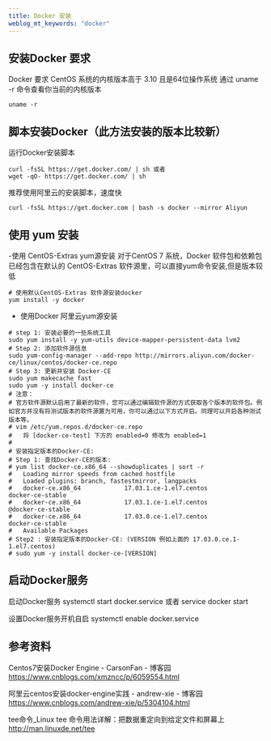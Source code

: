 ```yaml
---
title: Docker 安装 
weblog_mt_keywords: "docker"
---
```


## 安装Docker 要求
Docker 要求 CentOS 系统的内核版本高于 3.10 且是64位操作系统
通过 uname -r 命令查看你当前的内核版本

``` shell
uname -r
```

## 脚本安装Docker（此方法安装的版本比较新）
运行Docker安装脚本

``` shell
curl -fsSL https://get.docker.com/ | sh 或者
wget -qO- https://get.docker.com/ | sh
```

推荐使用阿里云的安装脚本，速度快

``` shell
curl -fsSL https://get.docker.com | bash -s docker --mirror Aliyun
```


## 使用 yum 安装

-使用 CentOS-Extras yum源安装
对于CentOS 7 系统，Docker 软件包和依赖包已经包含在默认的 CentOS-Extras 软件源里，可以直接yum命令安装,但是版本较低

``` shell
# 使用默认CentOS-Extras 软件源安装docker
yum install -y docker
```
- 使用Docker 阿里云yum源安装

``` shell
# step 1: 安装必要的一些系统工具
sudo yum install -y yum-utils device-mapper-persistent-data lvm2
# Step 2: 添加软件源信息
sudo yum-config-manager --add-repo http://mirrors.aliyun.com/docker-ce/linux/centos/docker-ce.repo
# Step 3: 更新并安装 Docker-CE
sudo yum makecache fast
sudo yum -y install docker-ce
# 注意：
# 官方软件源默认启用了最新的软件，您可以通过编辑软件源的方式获取各个版本的软件包。例如官方并没有将测试版本的软件源置为可用，你可以通过以下方式开启。同理可以开启各种测试版本等。
# vim /etc/yum.repos.d/docker-ce.repo
#   将 [docker-ce-test] 下方的 enabled=0 修改为 enabled=1
#
# 安装指定版本的Docker-CE:
# Step 1: 查找Docker-CE的版本:
# yum list docker-ce.x86_64 --showduplicates | sort -r
#   Loading mirror speeds from cached hostfile
#   Loaded plugins: branch, fastestmirror, langpacks
#   docker-ce.x86_64            17.03.1.ce-1.el7.centos            docker-ce-stable
#   docker-ce.x86_64            17.03.1.ce-1.el7.centos            @docker-ce-stable
#   docker-ce.x86_64            17.03.0.ce-1.el7.centos            docker-ce-stable
#   Available Packages
# Step2 : 安装指定版本的Docker-CE: (VERSION 例如上面的 17.03.0.ce.1-1.el7.centos)
# sudo yum -y install docker-ce-[VERSION]
```

## 启动Docker服务

启动Docker服务
systemctl start docker.service 或者 service docker start


设置Docker服务开机自启
systemctl enable docker.service


## 参考资料

Centos7安装Docker Engine - CarsonFan - 博客园
https://www.cnblogs.com/xmzncc/p/6059554.html

阿里云centos安装docker-engine实践 - andrew-xie - 博客园
https://www.cnblogs.com/andrew-xie/p/5304104.html

tee命令_Linux tee 命令用法详解：把数据重定向到给定文件和屏幕上
http://man.linuxde.net/tee
